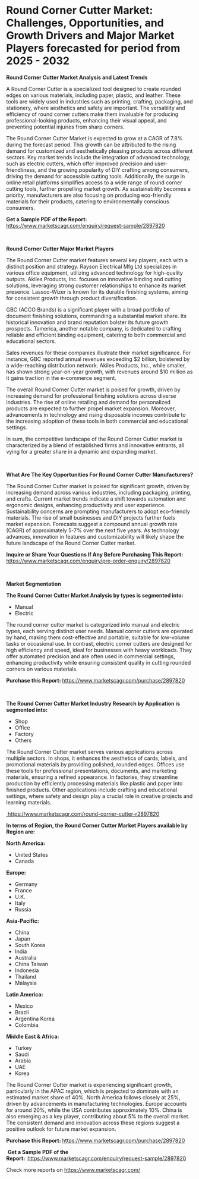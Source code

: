 <p><h1>Round Corner Cutter Market: Challenges, Opportunities, and Growth Drivers and Major Market Players forecasted for period from 2025 - 2032</h1></p><p><strong>Round Corner Cutter Market Analysis and Latest Trends</strong></p>
<p><p>A Round Corner Cutter is a specialized tool designed to create rounded edges on various materials, including paper, plastic, and leather. These tools are widely used in industries such as printing, crafting, packaging, and stationery, where aesthetics and safety are important. The versatility and efficiency of round corner cutters make them invaluable for producing professional-looking products, enhancing their visual appeal, and preventing potential injuries from sharp corners.</p><p>The Round Corner Cutter Market is expected to grow at a CAGR of 7.8% during the forecast period. This growth can be attributed to the rising demand for customized and aesthetically pleasing products across different sectors. Key market trends include the integration of advanced technology, such as electric cutters, which offer improved precision and user-friendliness, and the growing popularity of DIY crafting among consumers, driving the demand for accessible cutting tools. Additionally, the surge in online retail platforms simplifies access to a wide range of round corner cutting tools, further propelling market growth. As sustainability becomes a priority, manufacturers are also focusing on producing eco-friendly materials for their products, catering to environmentally conscious consumers.</p></p>
<p><strong>Get a Sample PDF of the Report:&nbsp;</strong> <a href="https://www.marketscagr.com/enquiry/request-sample/2897820?utm_campaign=1835&utm_medium=2&utm_source=Github&utm_content=ia&utm_term=15032025&utm_id=round-corner-cutter">https://www.marketscagr.com/enquiry/request-sample/2897820</a></p>
<p>&nbsp;</p>
<p><strong>Round Corner Cutter Major Market Players</strong></p>
<p><p>The Round Corner Cutter market features several key players, each with a distinct position and strategy. Rayson Electrical Mfg Ltd specializes in various office equipment, utilizing advanced technology for high-quality outputs. Akiles Products, Inc. focuses on innovative binding and cutting solutions, leveraging strong customer relationships to enhance its market presence. Lassco-Wizer is known for its durable finishing systems, aiming for consistent growth through product diversification.</p><p>GBC (ACCO Brands) is a significant player with a broad portfolio of document finishing solutions, commanding a substantial market share. Its historical innovation and brand reputation bolster its future growth prospects. Tamerica, another notable company, is dedicated to crafting reliable and efficient binding equipment, catering to both commercial and educational sectors.</p><p>Sales revenues for these companies illustrate their market significance. For instance, GBC reported annual revenues exceeding $2 billion, bolstered by a wide-reaching distribution network. Akiles Products, Inc., while smaller, has shown strong year-on-year growth, with revenues around $10 million as it gains traction in the e-commerce segment.</p><p>The overall Round Corner Cutter market is poised for growth, driven by increasing demand for professional finishing solutions across diverse industries. The rise of online retailing and demand for personalized products are expected to further propel market expansion. Moreover, advancements in technology and rising disposable incomes contribute to the increasing adoption of these tools in both commercial and educational settings.</p><p>In sum, the competitive landscape of the Round Corner Cutter market is characterized by a blend of established firms and innovative entrants, all vying for a greater share in a dynamic and expanding market.</p></p>
<p>&nbsp;</p>
<p><strong>What Are The Key Opportunities For Round Corner Cutter Manufacturers?</strong></p>
<p><p>The Round Corner Cutter market is poised for significant growth, driven by increasing demand across various industries, including packaging, printing, and crafts. Current market trends indicate a shift towards automation and ergonomic designs, enhancing productivity and user experience. Sustainability concerns are prompting manufacturers to adopt eco-friendly materials. The rise of small businesses and DIY projects further fuels market expansion. Forecasts suggest a compound annual growth rate (CAGR) of approximately 5-7% over the next five years. As technology advances, innovation in features and customizability will likely shape the future landscape of the Round Corner Cutter market.</p></p>
<p><strong>Inquire or Share Your Questions If Any Before Purchasing This Report:</strong> <a href="https://www.marketscagr.com/enquiry/pre-order-enquiry/2897820?utm_campaign=1835&utm_medium=2&utm_source=Github&utm_content=ia&utm_term=15032025&utm_id=round-corner-cutter">https://www.marketscagr.com/enquiry/pre-order-enquiry/2897820</a></p>
<p>&nbsp;</p>
<p><strong>Market Segmentation</strong></p>
<p><strong>The Round Corner Cutter Market Analysis by types is segmented into:</strong></p>
<p><ul><li>Manual</li><li>Electric</li></ul></p>
<p><p>The round corner cutter market is categorized into manual and electric types, each serving distinct user needs. Manual corner cutters are operated by hand, making them cost-effective and portable, suitable for low-volume tasks or occasional use. In contrast, electric corner cutters are designed for high efficiency and speed, ideal for businesses with heavy workloads. They offer automated precision and are often used in commercial settings, enhancing productivity while ensuring consistent quality in cutting rounded corners on various materials.</p></p>
<p><strong>Purchase this Report:&nbsp;</strong><a href="https://www.marketscagr.com/purchase/2897820?utm_campaign=1835&utm_medium=2&utm_source=Github&utm_content=ia&utm_term=15032025&utm_id=round-corner-cutter">https://www.marketscagr.com/purchase/2897820</a></p>
<p>&nbsp;</p>
<p><strong>The Round Corner Cutter Market Industry Research by Application is segmented into:</strong></p>
<p><ul><li>Shop</li><li>Office</li><li>Factory</li><li>Others</li></ul></p>
<p><p>The Round Corner Cutter market serves various applications across multiple sectors. In shops, it enhances the aesthetics of cards, labels, and promotional materials by providing polished, rounded edges. Offices use these tools for professional presentations, documents, and marketing materials, ensuring a refined appearance. In factories, they streamline production by efficiently processing materials like plastic and paper into finished products. Other applications include crafting and educational settings, where safety and design play a crucial role in creative projects and learning materials.</p></p>
<p><a href="https://www.marketscagr.com/round-corner-cutter-r2897820?utm_campaign=1835&utm_medium=2&utm_source=Github&utm_content=ia&utm_term=15032025&utm_id=round-corner-cutter">&nbsp;https://www.marketscagr.com/round-corner-cutter-r2897820</a></p>
<p><strong>In terms of Region, the Round Corner Cutter Market Players available by Region are:</strong></p>
<p>
    <p> <strong> North America: </strong>
        <ul>
            <li>United States</li>
            <li>Canada</li>
        </ul>
        </p> 
    <p> <strong> Europe: </strong>
        <ul>
            <li>Germany</li>
            <li>France</li>
            <li>U.K.</li>
            <li>Italy</li>
            <li>Russia</li>
        </ul>
        </p> 
    <p> <strong> Asia-Pacific: </strong>
        <ul>
            <li>China</li>
            <li>Japan</li>
            <li>South Korea</li>
            <li>India</li>
            <li>Australia</li>
            <li>China Taiwan</li>
            <li>Indonesia</li>
            <li>Thailand</li>
            <li>Malaysia</li>
        </ul>
        </p> 
    <p> <strong> Latin America: </strong>
        <ul>
            <li>Mexico</li>
            <li>Brazil</li>
            <li>Argentina Korea</li>
            <li>Colombia</li>
        </ul>
        </p> 
    <p> <strong> Middle East & Africa: </strong>
        <ul>
            <li>Turkey</li>
            <li>Saudi</li>
            <li>Arabia</li>
            <li>UAE</li>
            <li>Korea</li>
        </ul>
    </p>
    </p>
<p><p>The Round Corner Cutter market is experiencing significant growth, particularly in the APAC region, which is projected to dominate with an estimated market share of 40%. North America follows closely at 25%, driven by advancements in manufacturing technologies. Europe accounts for around 20%, while the USA contributes approximately 10%. China is also emerging as a key player, contributing about 5% to the overall market. The consistent demand and innovation across these regions suggest a positive outlook for future market expansion.</p></p>
<p><strong>Purchase this Report: </strong><a href="https://www.marketscagr.com/purchase/2897820?utm_campaign=1835&utm_medium=2&utm_source=Github&utm_content=ia&utm_term=15032025&utm_id=round-corner-cutter">https://www.marketscagr.com/purchase/2897820</a></p>
<p>&nbsp;<strong>Get a Sample PDF of the Report:&nbsp;&nbsp;</strong><a href="https://www.marketscagr.com/enquiry/request-sample/2897820?utm_campaign=1835&utm_medium=2&utm_source=Github&utm_content=ia&utm_term=15032025&utm_id=round-corner-cutter">https://www.marketscagr.com/enquiry/request-sample/2897820</a></p>
<p><strong></strong></p>
<p>Check more reports on <a href="https://www.marketscagr.com/?utm_campaign=1835&utm_medium=2&utm_source=Github&utm_content=ia&utm_term=15032025&utm_id=round-corner-cutter">https://www.marketscagr.com/</a></p>